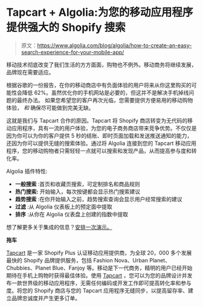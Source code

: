 # Tapcart + Algolia:为您的移动应用程序提供强大的 Shopify 搜索

> 原文：<https://www.algolia.com/blog/algolia/how-to-create-an-easy-search-experience-for-your-mobile-app/>

移动技术彻底改变了我们生活的方方面面，购物也不例外。移动商务将继续发展，品牌现在需要适应。

根据谷歌的一份报告，在你的移动商店中有负面体验的用户将来从你这里购买的可能性会降低 62%。虽然优化你的手机网站是必要的，但这并不是解决手机掉线问题的最终办法。 如果您希望您的客户再次光临，您需要提供方便易用的移动购物体验， *和* 确保尽可能做到完美无缺。

这就是我们与 Tapcart 合作的原因。Tapcart 将 Shopify 商店转变为无代码的移动应用程序，具有一流的用户体验，为您的电子商务商店带来竞争优势。不仅仅是因为你可以为你的客户提供 5 秒的结账、即时页面加载和发送推送通知的能力，还因为你可以提供无缝的搜索体验。通过将 Algolia 连接到您的 Tapcart 移动应用程序，您的移动购物者只需轻轻一点就可以搜索和发现产品，从而提高参与度和转化率。

Algolia 插件特性:

*   **一般搜索** :首页和收藏页搜索，可定制排名和商品规则
*   **热门搜索:** 开始输入，每次按键都会显示热门搜索建议
*   **趋势搜索** :在你开始输入之前，趋势搜索查询会显示用户经常搜索的建议
*   **过滤** :从 Algolia 仪表板上的预定面中提取
*   **排序** :从你在 Algolia 仪表盘上创建的指数中提取

想了解更多关于集成的信息？[安排一次演示。](https://bit.ly/3mhkBiT)

**拖车**

[Tapcart](https://tapcart.com/demo?utm_source=algolia&utm_medium=blog_post&utm_campaign=Tapcart-Home-Algolia-Integration&utm_content=CTA_1) 是一家 Shopify Plus 认证移动应用提供商，为全球 20，000 多个发展最快的 Shopify 品牌提供服务，包括 Fashion Nova、Urban Planet、Chubbies、Planet Blue、Fanjoy 等。移动是下一代商务，精明的用户已经开始期待在手机上购物时获得最佳体验。使用 [Tapcart](https://tapcart.com/demo?utm_source=algolia&utm_medium=blog_post&utm_campaign=Tapcart-Home-Algolia-Integration&utm_content=CTA_1) ，您可以为您的品牌设计并发布一款世界级的移动应用程序，无需任何编码或开发工作即可提高转化率和参与度。将您的 Shopify 商店与您的 Tapcart 应用程序无缝同步，以提高留存率、建立品牌忠诚度并产生更多订单。